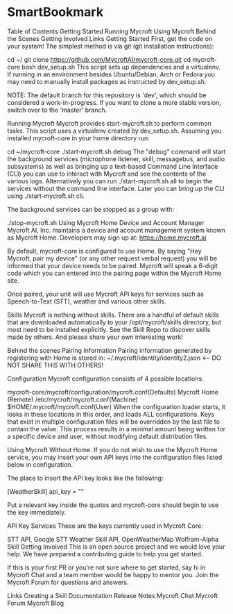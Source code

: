 # SmartBookmark

Table of Contents
Getting Started
Running Mycroft
Using Mycroft
Behind the Scenes
Getting Involved
Links
Getting Started
First, get the code on your system! The simplest method is via git (git installation instructions):

cd ~/
git clone https://github.com/MycroftAI/mycroft-core.git
cd mycroft-core
bash dev_setup.sh
This script sets up dependencies and a virtualenv. If running in an environment besides Ubuntu/Debian, Arch or Fedora you may need to manually install packages as instructed by dev_setup.sh.

NOTE: The default branch for this repository is 'dev', which should be considered a work-in-progress. If you want to clone a more stable version, switch over to the 'master' branch.

Running Mycroft
Mycroft provides start-mycroft.sh to perform common tasks. This script uses a virtualenv created by dev_setup.sh. Assuming you installed mycroft-core in your home directory run:

cd ~/mycroft-core
./start-mycroft.sh debug
The "debug" command will start the background services (microphone listener, skill, messagebus, and audio subsystems) as well as bringing up a text-based Command Line Interface (CLI) you can use to interact with Mycroft and see the contents of the various logs. Alternatively you can run ./start-mycroft.sh all to begin the services without the command line interface. Later you can bring up the CLI using ./start-mycroft.sh cli.

The background services can be stopped as a group with:

./stop-mycroft.sh
Using Mycroft
Home Device and Account Manager
Mycroft AI, Inc. maintains a device and account management system known as Mycroft Home. Developers may sign up at: https://home.mycroft.ai

By default, mycroft-core is configured to use Home. By saying "Hey Mycroft, pair my device" (or any other request verbal request) you will be informed that your device needs to be paired. Mycroft will speak a 6-digit code which you can entered into the pairing page within the Mycroft Home site.

Once paired, your unit will use Mycroft API keys for services such as Speech-to-Text (STT), weather and various other skills.

Skills
Mycroft is nothing without skills. There are a handful of default skills that are downloaded automatically to your /opt/mycroft/skills directory, but most need to be installed explicitly. See the Skill Repo to discover skills made by others. And please share your own interesting work!

Behind the scenes
Pairing Information
Pairing information generated by registering with Home is stored in: ~/.mycroft/identity/identity2.json <-- DO NOT SHARE THIS WITH OTHERS!

Configuration
Mycroft configuration consists of 4 possible locations:

mycroft-core/mycroft/configuration/mycroft.conf(Defaults)
Mycroft Home (Remote)
/etc/mycroft/mycroft.conf(Machine)
$HOME/.mycroft/mycroft.conf(User)
When the configuration loader starts, it looks in these locations in this order, and loads ALL configurations. Keys that exist in multiple configuration files will be overridden by the last file to contain the value. This process results in a minimal amount being written for a specific device and user, without modifying default distribution files.

Using Mycroft Without Home.
If you do not wish to use the Mycroft Home service, you may insert your own API keys into the configuration files listed below in configuration.

The place to insert the API key looks like the following:

[WeatherSkill] api_key = ""

Put a relevant key inside the quotes and mycroft-core should begin to use the key immediately.

API Key Services
These are the keys currently used in Mycroft Core:

STT API, Google STT
Weather Skill API, OpenWeatherMap
Wolfram-Alpha Skill
Getting Involved
This is an open source project and we would love your help. We have prepared a contributing guide to help you get started.

If this is your first PR or you're not sure where to get started, say hi in Mycroft Chat and a team member would be happy to mentor you. Join the Mycroft Forum for questions and answers.

Links
Creating a Skill
Documentation
Release Notes
Mycroft Chat
Mycroft Forum
Mycroft Blog
